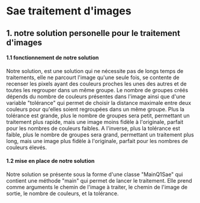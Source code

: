 # Sae traitement d'images

## 1. notre solution personelle pour le traitement d'images

#### 1.1 fonctionnement de notre solution

Notre solution, est une solution qui ne nécessite pas de longs temps de traitements, elle ne parcourt l'image qu'une seule fois,
se contente de recenser les pixels ayant des couleurs proches les unes des autres et de toutes les regrouper dans un même groupe.
Le nombre de groupes créés dépends du nombre de couleurs présentes dans l'image ainsi que d'une variable "tolérance" qui permet de
choisir la distance maximale entre deux couleurs pour qu'elles soient regroupées dans un même groupe. Plus la tolérance est grande,
plus le nombre de groupes sera petit, permettant un traitement plus rapide, mais une image moins fidèle à l'originale, parfait pour 
les nombres de couleurs faibles. A l'inverse, plus la tolérance est faible, plus le nombre de groupes sera grand, permettant un
traitement plus long, mais une image plus fidèle à l'originale, parfait pour les nombres de couleurs élevés.

#### 1.2 mise en place de notre solution

Notre solution se présente sous la forme d'une classe "MainQ1Sae" qui contient une méthode "main" qui permet de lancer le traitement.
Elle prend comme arguments le chemin de l'image à traiter, le chemin de l'image de sortie, le nombre de couleurs, et la tolérance.
